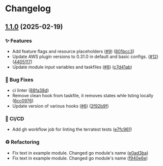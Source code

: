 # Changelog

## [1.1.0](https://github.com/Excoriate/terraform-aws-codeartifact/compare/v1.0.0...v1.1.0) (2025-02-19)


### ✨ Features

* Add feature flags and resource placeholders ([#9](https://github.com/Excoriate/terraform-aws-codeartifact/issues/9)) ([801bcc3](https://github.com/Excoriate/terraform-aws-codeartifact/commit/801bcc3381e5f556d8091e8704d6511906578267))
* Update AWS plugin versions to 0.31.0 in default and basic configs. ([#12](https://github.com/Excoriate/terraform-aws-codeartifact/issues/12)) ([4405117](https://github.com/Excoriate/terraform-aws-codeartifact/commit/44051174dad7321bd2a5be2a9ce9c4c41dca0932))
* Update module input variables and taskfiles ([#8](https://github.com/Excoriate/terraform-aws-codeartifact/issues/8)) ([c7d41ab](https://github.com/Excoriate/terraform-aws-codeartifact/commit/c7d41ab4677c99df07659c2375e75aeda1353e02))


### 🐛 Bug Fixes

* ci linter ([88fa38d](https://github.com/Excoriate/terraform-aws-codeartifact/commit/88fa38d9f0ebcc0590e4d55069ab1ec7c0c4b5de))
* Remove clean hook from taskfile, it removes states whle tsting locally ([6cc0976](https://github.com/Excoriate/terraform-aws-codeartifact/commit/6cc097696551856986b8877221e721ef42102a08))
* Update version of various hooks ([#6](https://github.com/Excoriate/terraform-aws-codeartifact/issues/6)) ([2f92b9f](https://github.com/Excoriate/terraform-aws-codeartifact/commit/2f92b9ff27bc6e49830cb7c93051439f96dec9ee))


### 🤖 CI/CD

* Add gh workflow job for linting the terratest tests ([e7fc961](https://github.com/Excoriate/terraform-aws-codeartifact/commit/e7fc96141315062f080d253d5b2dfabe0b5c9bb2))


### ♻️ Refactoring

* Fix text in example module. Changed go module's name ([e0ad3ba](https://github.com/Excoriate/terraform-aws-codeartifact/commit/e0ad3ba398577d3cf7691d2ebbc026a1a0c5ce90))
* Fix text in example module. Changed go module's name ([f940e6e](https://github.com/Excoriate/terraform-aws-codeartifact/commit/f940e6e585ff5ea73144a3d71a1a30e72218e7b3))
